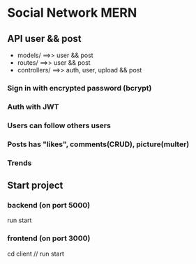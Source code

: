 # Social Network MERN

## API user && post

- models/ ==>> user && post
- routes/ ==>> user && post
- controllers/ ==>> auth, user, upload && post

### Sign in with encrypted password (bcrypt)

### Auth with JWT

### Users can follow others users

### Posts has "likes", comments(CRUD), picture(multer)

### Trends

## Start project

### backend (on port 5000) 

run start

### frontend (on port 3000)

cd client // run start